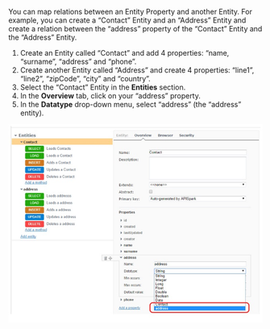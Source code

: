 You can map relations between an Entity Property and another Entity.
For example, you can create a “Contact” Entity and an “Address” Entity and create a relation between the “address” property of the “Contact” Entity and the “Address” Entity.

1. Create an Entity called “Contact” and add 4 properties: “name, “surname”, “address” and “phone”.
2. Create another Entity called “Address” and create 4 properties: “line1”, “line2”, “zipCode”, “city” and “country”.
3. Select the “Contact” Entity in the **Entities** section.
4. In the **Overview** tab, click on your “address” property.
5. In the **Datatype** drop-down menu, select “address” (the “address” entity).

![Datatype](images/07.jpg "Datatype")


